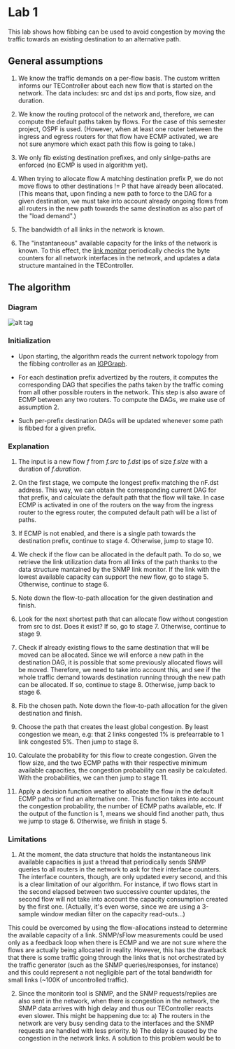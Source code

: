 # Lab 1
This lab shows how fibbing can be used to avoid congestion by moving
the traffic towards an existing destination to an alternative path.

## General assumptions

1. We know the traffic demands on a per-flow basis. The custom written informs our TEController about each new flow that is started on the network. The data includes: src and dst ips and ports, flow size, and duration.

2. We know the routing protocol of the network and, therefore, we can compute the default paths taken by flows. For the case of this semester project, OSPF is used. (However, when at least one router between the ingress and egress routers for that flow have ECMP activated, we are not sure anymore which exact path this flow is going to take.)

3. We only fib existing destination prefixes, and only sinlge-paths are enforced (no ECMP is used in algorithm yet).

4. When trying to allocate flow A matching destination prefix P, we do not move flows to other destinations != P that have already been allocated.
(This means that, upon finding a new path to force to the DAG for a given destination, we must take into account already ongoing flows from all routers in the new path towards the same destination as also part of the "load demand".)

5. The bandwidth of all links in the network is known.

6. The "instantaneous" available capacity for the links of the network is known. To this effect, the [link monitor](https://github.com/lferran/TEController/blob/master/tecontroller/linkmonitor/linksmonitor.py) periodically checks the byte counters for all network interfaces in the network, and updates a data structure mantained in the TEController.

## The algorithm 

### Diagram

![alt tag](https://github.com/lferran/TEController/blob/master/labs/lab1/lab1-algorithm.png)

### Initialization
- Upon starting, the algorithm reads the current network topology from the fibbing controller as an [IGPGraph](https://github.com/Fibbing/FibbingNode/blob/master/fibbingnode/misc/igp_graph.py).

- For each destination prefix advertized by the routers, it computes the corresponding DAG that specifies the paths taken by the traffic coming from all other possible routers in the network. This step is also aware of ECMP between any two routers. To compute the DAGs, we make use of assumption 2. 

- Such per-prefix destination DAGs will be updated whenever some path is fibbed for a given prefix.

### Explanation

1. The input is a new flow *f* from *f.src* to *f.dst* ips of size *f.size* with a duration of *f.duration*.

2. On the first stage, we compute the longest prefix matching the nF.dst address. This way, we can obtain the corresponding current DAG for that prefix, and calculate the default path that the flow will take. In case ECMP is activated in one of the routers on the way from the ingress router to the egress router, the computed default path will be a list of paths.

3. If ECMP is not enabled, and there is a single path towards the destination prefix, continue to stage 4. Otherwise, jump to stage 10.

4. We check if the flow can be allocated in the default path. To do so, we retrieve the link utilization data from all links of the path thanks to the data structure mantained by the SNMP link monitor. If the link with the lowest available capacity can support the new flow, go to stage 5. Otherwise, continue to stage 6.

5. Note down the flow-to-path allocation for the given destination and finish.

6. Look for the next shortest path that can allocate flow without congestion from src to dst. Does it exist? If so, go to stage 7. Otherwise, continue to stage 9.

7. Check if already existing flows to the same destination that will be moved can be allocated. Since we will enforce a new path in the destination DAG, it is possible that some previously allocated flows will be moved. Therefore, we need to take into account this, and see if the whole traffic demand towards destination running through the new path can be allocated. If so, continue to stage 8. Otherwise, jump back to stage 6.

8. Fib the chosen path. Note down the flow-to-path allocation for the given destination and finish.

9. Choose the path that creates the least global congestion. By least congestion we mean, e.g: that 2 links congested 1% is prefearrable to 1 link congested 5%. Then jump to stage 8.

10. Calculate the probability for this flow to create congestion. Given the flow size, and the two ECMP paths with their respective minimum available capacities, the congestion probability can easily be calculated. With the probabilities, we can then jump to stage 11.

11. Apply a decision function weather to allocate the flow in the default ECMP paths or find an alternative one. This function takes into account the congestion probability, the number of ECMP paths available, etc. If the output of the function is 1, means we should find another path, thus we jump to stage 6. Otherwise, we finish in stage 5.


### Limitations

1. At the moment, the data structure that holds the instantaneous link available capacities is just a thread that periodically sends SNMP queries to all routers in the network to ask for their interface counters. The interface counters, though, are only updated every second, and this is a clear limitation of our algorithm. For instance, if two flows start in the second elapsed between two successive counter updates, the second flow will not take into account the capacity consumption created by the first one. (Actually, it's even worse, since we are using a 3-sample window median filter on the capacity read-outs...) 

This could be overcomed by using the flow-allocations instead to determine the available capacity of a link. SNMP/sFlow measurements could be used only as a feedback loop when there is ECMP and we are not sure where the flows are actually being allocated in reality. However, this has the drawback that there is some traffic going through the links that is not orchestrated by the traffic generator (such as the SNMP queries/responses, for instance) and this could represent a not negligible part of the total bandwidth for small links (~100K of uncontrolled traffic).

2. Since the monitorin tool is SNMP, and the SNMP requests/replies are also sent in the network, when there is congestion in the network, the SNMP data arrives with high delay and thus our TEController reacts even slower. This might be happening due to: a) The routers in the network are very busy sending data to the interfaces and the SNMP requests are handled with less priority. b) The delay is caused by the congestion in the network links. 
A solution to this problem would be to